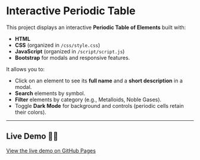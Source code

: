# Interactive Periodic Table

This project displays an interactive **Periodic Table of Elements** built with:
- **HTML**
- **CSS** (organized in `/css/style.css`)
- **JavaScript** (organized in `/script/script.js`)
- **Bootstrap** for modals and responsive features.

It allows you to:
- Click on an element to see its **full name** and a **short description** in a modal.
- **Search** elements by symbol.
- **Filter** elements by category (e.g., Metalloids, Noble Gases).
- Toggle **Dark Mode** for background and controls (periodic cells retain their colors).

---

## Live Demo 🤸‍♀️
[View the live demo on GitHub Pages](https://prudencer.github.io/periodic-table/)  
